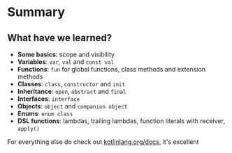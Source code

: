 # Summary

## What have we learned?

* **Some basics**: scope and visibility
* **Variables**: `var`, `val` and `const val`
* **Functions**: `fun` for global functions, class methods and extension methods
* **Classes**: `class`, `constructor` and `init`
* **Inheritance**: `open`, `abstract` and `final`
* **Interfaces**: `interface`
* **Objects**: `object` and `companion object`
* **Enums**: `enum class`
* **DSL functions**: lambdas, trailing lambdas, function literals with receiver, `apply()`

For everything else do check out [kotlinlang.org/docs](https://kotlinlang.org/docs/), it's excellent

